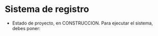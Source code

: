 <h1> Sistema de registro </h1>

- Estado de proyecto, en CONSTRUCCION.
Para ejecutar el sistema, debes poner:

``` npm install react ´´´
